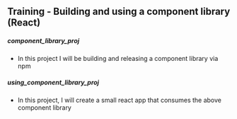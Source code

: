 ## Training - Building and using a component library (React)

##### component_library_proj 
- In this project I will be building and releasing a component library via npm

##### using_component_library_proj
- In this project, I will create a small react app that consumes the above component library
